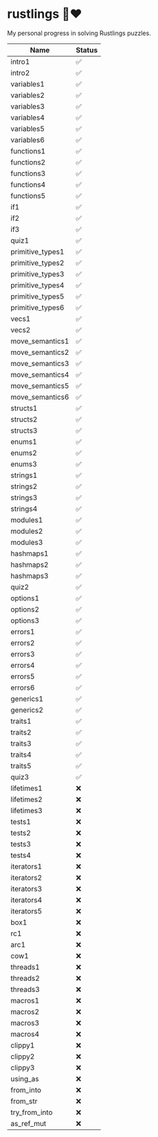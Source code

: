 # rustlings 🦀❤️

My personal progress in solving Rustlings puzzles.


<!-- RUST PROGRESS START -->
| Name | Status |
|---|---|
| intro1 | :white_check_mark: |
| intro2 | :white_check_mark: |
| variables1 | :white_check_mark: |
| variables2 | :white_check_mark: |
| variables3 | :white_check_mark: |
| variables4 | :white_check_mark: |
| variables5 | :white_check_mark: |
| variables6 | :white_check_mark: |
| functions1 | :white_check_mark: |
| functions2 | :white_check_mark: |
| functions3 | :white_check_mark: |
| functions4 | :white_check_mark: |
| functions5 | :white_check_mark: |
| if1 | :white_check_mark: |
| if2 | :white_check_mark: |
| if3 | :white_check_mark: |
| quiz1 | :white_check_mark: |
| primitive_types1 | :white_check_mark: |
| primitive_types2 | :white_check_mark: |
| primitive_types3 | :white_check_mark: |
| primitive_types4 | :white_check_mark: |
| primitive_types5 | :white_check_mark: |
| primitive_types6 | :white_check_mark: |
| vecs1 | :white_check_mark: |
| vecs2 | :white_check_mark: |
| move_semantics1 | :white_check_mark: |
| move_semantics2 | :white_check_mark: |
| move_semantics3 | :white_check_mark: |
| move_semantics4 | :white_check_mark: |
| move_semantics5 | :white_check_mark: |
| move_semantics6 | :white_check_mark: |
| structs1 | :white_check_mark: |
| structs2 | :white_check_mark: |
| structs3 | :white_check_mark: |
| enums1 | :white_check_mark: |
| enums2 | :white_check_mark: |
| enums3 | :white_check_mark: |
| strings1 | :white_check_mark: |
| strings2 | :white_check_mark: |
| strings3 | :white_check_mark: |
| strings4 | :white_check_mark: |
| modules1 | :white_check_mark: |
| modules2 | :white_check_mark: |
| modules3 | :white_check_mark: |
| hashmaps1 | :white_check_mark: |
| hashmaps2 | :white_check_mark: |
| hashmaps3 | :white_check_mark: |
| quiz2 | :white_check_mark: |
| options1 | :white_check_mark: |
| options2 | :white_check_mark: |
| options3 | :white_check_mark: |
| errors1 | :white_check_mark: |
| errors2 | :white_check_mark: |
| errors3 | :white_check_mark: |
| errors4 | :white_check_mark: |
| errors5 | :white_check_mark: |
| errors6 | :white_check_mark: |
| generics1 | :white_check_mark: |
| generics2 | :white_check_mark: |
| traits1 | :white_check_mark: |
| traits2 | :white_check_mark: |
| traits3 | :white_check_mark: |
| traits4 | :white_check_mark: |
| traits5 | :white_check_mark: |
| quiz3 | :white_check_mark: |
| lifetimes1 | :x: |
| lifetimes2 | :x: |
| lifetimes3 | :x: |
| tests1 | :x: |
| tests2 | :x: |
| tests3 | :x: |
| tests4 | :x: |
| iterators1 | :x: |
| iterators2 | :x: |
| iterators3 | :x: |
| iterators4 | :x: |
| iterators5 | :x: |
| box1 | :x: |
| rc1 | :x: |
| arc1 | :x: |
| cow1 | :x: |
| threads1 | :x: |
| threads2 | :x: |
| threads3 | :x: |
| macros1 | :x: |
| macros2 | :x: |
| macros3 | :x: |
| macros4 | :x: |
| clippy1 | :x: |
| clippy2 | :x: |
| clippy3 | :x: |
| using_as | :x: |
| from_into | :x: |
| from_str | :x: |
| try_from_into | :x: |
| as_ref_mut | :x: |
<!-- RUST PROGRESS END -->